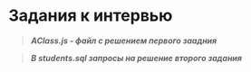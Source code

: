 # Задания к интервью
> ***AClass.js - файл с решением первого заадния***

> ***В students.sql запросы на решение второго задания***